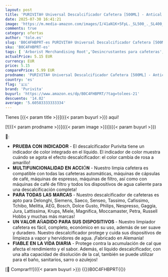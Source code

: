 ```yaml
---
layout: post
title: 'PURIVITA® Universal Descalcificador Cafetera [500ML] - Antical Limpieza Cafetera - Liquido Descalcificador Cafetera para Modelos Delonghi  Dolce Gusto  Nespresso  Philips & Mas - Limpiador Cafetera'
date: 2025-07-30 16:41:21
image: 'https://m.media-amazon.com/images/I/41aN1K+5FpL._SL500_._SL400_.jpg'
comments: true
category: ofertas
author: 'tole.es'
slug: 'B0C4FHBPRT-es PURIVITA® Universal Descalcificador Cafetera [500ML] -...'
sku: 'B0C4FHBPRT-es'
tags: [ 'Arborist Merchandising Root','Desincrustantes para cafeteras','ES HH','ES HOME','Hogar y cocina','Piezas y accesorios para cafeteras','Productos de limpieza para cafeteras','Salud y cuidado personal','Self Service','Special Features Stores','Utensilios para café y té','cafetera','d1f558da-03d3-4105-8a50-454423a601fb_0','d1f558da-03d3-4105-8a50-454423a601fb_8801','d1f558da-03d3-4105-8a50-454423a601fb_9201','dolce','gusto','nespresso','purivita','🇪🇸', ]
actualPrice: 5.15 EUR
currency: EUR
price: 5.15
comparePrice: 5.99 EUR
prodname: 'PURIVITA® Universal Descalcificador Cafetera [500ML] - Antical Limpieza Cafetera - Liquido Descalcificador Cafetera para Modelos Delonghi  Dolce Gusto  Nespresso  Philips & Mas - Limpiador Cafetera'
country: 'es'
flag: '🇪🇸'
brand: 'Purivita'
buyurl: 'https://www.amazon.es/dp/B0C4FHBPRT/?tag=tolees-21'
descuento: '14.02'
average: '5.60583333333334'
---
```


Tienes [{{< param title >}}]({{< param buyurl >}}) aqui!

[![{{< param prodname >}}]({{< param image >}})]({{< param buyurl >}})

🔎:

- 𝐏𝐑𝐔𝐄𝐁𝐀 𝐂𝐎𝐍 𝐈𝐍𝐃𝐈𝐂𝐀𝐃𝐎𝐑 - El descalcificador Purivita tiene un indicador de color integrado en el líquido. El indicador de color muestra cuándo se agota el efecto descalcificador: el color cambia de rosa a amarillo!
- 𝐌𝐔𝐋𝐓𝐈𝐅𝐔𝐍𝐂𝐈𝐎𝐍𝐀𝐋𝐈𝐃𝐀𝐃 𝐄𝐍 𝐀𝐂𝐂𝐈Ó𝐍 - Nuestro limpia cafetera es compatible con todas las cafeteras automáticas, máquinas de cápsulas de café, máquinas de espresso, máquinas de filtro, así como con máquinas de café de filtro y todos los dispositivos de agua caliente para una descalcificación completa!
- 𝐏𝐀𝐑𝐀 𝐓𝐎𝐃𝐀𝐒 𝐋𝐀𝐒 𝐌𝐀𝐑𝐂𝐀𝐒 - Nuestro descalcificador de cafeteras es apto para Delonghi, Siemens, Saeco, Senseo, Tassimo, Cafissimo, Tchibo, Melitta, AEG, Bosch, Dolce Gusto, Philips, Nespresso, Gaggia, Jura, Lattissima, Krups, Miele, Magnifica, Moccamaster, Petra, Russell Hobbs y muchas más marcas!
- 𝐔𝐍 𝐕𝐀𝐋𝐎𝐑 𝐀Ñ𝐀𝐃𝐈𝐃𝐎 𝐏𝐀𝐑𝐀 𝐒𝐔𝐒 𝐃𝐈𝐒𝐏𝐎𝐒𝐈𝐓𝐈𝐕𝐎𝐒 - Nuestro limpiador cafetera es fácil, completo, económico en su uso, además de ser suave y duradero. Nuestro descalcificador protege y cuida sus dispositivos de limpieza a vapor y hervidores de agua. ¡Fabricado en Alemania!
- 𝐅𝐈𝐀𝐁𝐋𝐄 𝐄𝐍 𝐋𝐀 𝐕𝐈𝐃𝐀 𝐃𝐈𝐀𝐑𝐈𝐀 - Protege contra la acumulación de cal que afecta el rendimiento y el sabor. Además, el líquido descalcificador, con una alta capacidad de disolución de la cal, también se puede utilizar para el baño, sanitarios, sarro o azulejos!

[🛒 Comprar!!!]({{< param buyurl >}})
{{<world>}}B0C4FHBPRT{{</world>}}
